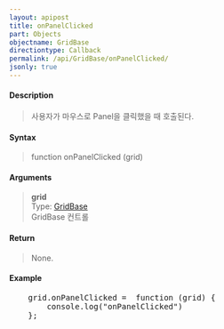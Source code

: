 ```yaml
---
layout: apipost
title: onPanelClicked
part: Objects
objectname: GridBase
directiontype: Callback
permalink: /api/GridBase/onPanelClicked/
jsonly: true
---
```



#### Description

> 사용자가 마우스로 Panel을 클릭했을 때 호출된다.  

#### Syntax

> function onPanelClicked (grid)  

#### Arguments

> **grid**  
> Type: [GridBase](/api/GridBase/)  
> GridBase 컨트롤  

#### Return

> None.  

#### Example

<pre class="prettyprint">
    grid.onPanelClicked =  function (grid) {
        console.log("onPanelClicked")
    };
</pre>

